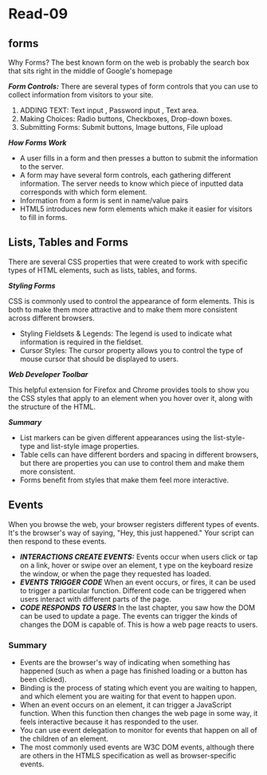 # Read-09

## forms
Why Forms? The best known form on the web is probably the search box that sits right in the middle of Google's homepage

***Form Controls:*** There are several types of form controls that you can use to collect information from visitors to your site.
1. ADDING TEXT: Text input , Password input , Text area.
1. Making Choices: Radio buttons, Checkboxes, Drop-down boxes.
1. Submitting Forms: Submit buttons, Image buttons, File upload

***How Forms Work***

* A user fills in a form and then presses a button to submit the information to the server.
* A form may have several form controls, each gathering different information. The server needs to know which piece of inputted data corresponds with which form element.
* Information from a form is sent in name/value pairs
* HTML5 introduces new form elements which make it easier for visitors to fill in forms.

## Lists, Tables and Forms
There are several CSS properties that were created to work with specific types of HTML elements, such as lists, tables, and forms.

***Styling Forms***

CSS is commonly used to control the appearance of form elements. This is both to make them more attractive and to make them more consistent across different browsers.

* Styling Fieldsets & Legends: The legend is used to indicate what information is required in the fieldset.
* Cursor Styles: The cursor property allows you to control the type of mouse cursor that should be displayed to users.

***Web Developer Toolbar***

This helpful extension for Firefox and Chrome provides tools to show you the CSS styles that apply to an element when you hover over it, along with the structure of the HTML.

***Summary***

* List markers can be given different appearances using the list-style-type and list-style image properties.
* Table cells can have different borders and spacing in different browsers, but there are properties you can use to control them and make them more consistent. 
* Forms benefit from styles that make them feel more interactive.
## Events
When you browse the web, your browser registers different types of events. It's the browser's way of saying, "Hey, this just happened." Your script can then respond to these events. 
- ***INTERACTIONS CREATE EVENTS:***
Events occur when users click or tap on a link, hover or swipe over an element, t ype on the keyboard resize the window, or when the page they requested has loaded.
- ***EVENTS TRIGGER CODE***
When an event occurs, or fires, it can be used to trigger a particular function. Different code can be triggered when users interact with different parts of the page.
- ***CODE RESPONDS TO USERS***
In the last chapter, you saw how the DOM can be used to update a page. The events can trigger the kinds of changes the DOM is capable of. This is how a web page reacts to users.
 ### Summary 
 * Events are the browser's way of indicating when something has happened (such as when a page has finished loading or a button has been clicked). 
 * Binding is the process of stating which event you are waiting to happen, and which element you are waiting for that event to happen upon. 
* When an event occurs on an element, it can trigger a JavaScript function. When this function then changes the web page in some way, it feels interactive because it has responded to the user.
* You can use event delegation to monitor for events that happen on all of the children of an element. 
* The most commonly used events are W3C DOM events, although there are others in the HTMLS specification as well as browser-specific events.